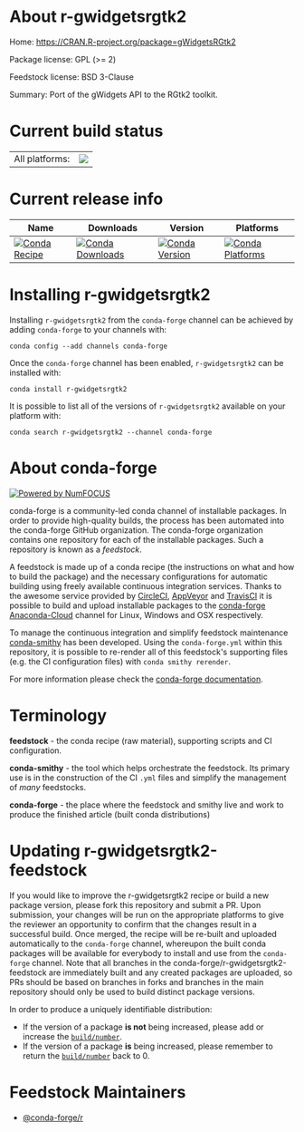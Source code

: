 About r-gwidgetsrgtk2
=====================

Home: https://CRAN.R-project.org/package=gWidgetsRGtk2

Package license: GPL (>= 2)

Feedstock license: BSD 3-Clause

Summary: Port of the gWidgets API to the RGtk2 toolkit.



Current build status
====================


<table><tr><td>All platforms:</td>
    <td>
      <a href="https://dev.azure.com/conda-forge/feedstock-builds/_build/latest?definitionId=2325&branchName=master">
        <img src="https://dev.azure.com/conda-forge/feedstock-builds/_apis/build/status/r-gwidgetsrgtk2-feedstock?branchName=master">
      </a>
    </td>
  </tr>
</table>

Current release info
====================

| Name | Downloads | Version | Platforms |
| --- | --- | --- | --- |
| [![Conda Recipe](https://img.shields.io/badge/recipe-r--gwidgetsrgtk2-green.svg)](https://anaconda.org/conda-forge/r-gwidgetsrgtk2) | [![Conda Downloads](https://img.shields.io/conda/dn/conda-forge/r-gwidgetsrgtk2.svg)](https://anaconda.org/conda-forge/r-gwidgetsrgtk2) | [![Conda Version](https://img.shields.io/conda/vn/conda-forge/r-gwidgetsrgtk2.svg)](https://anaconda.org/conda-forge/r-gwidgetsrgtk2) | [![Conda Platforms](https://img.shields.io/conda/pn/conda-forge/r-gwidgetsrgtk2.svg)](https://anaconda.org/conda-forge/r-gwidgetsrgtk2) |

Installing r-gwidgetsrgtk2
==========================

Installing `r-gwidgetsrgtk2` from the `conda-forge` channel can be achieved by adding `conda-forge` to your channels with:

```
conda config --add channels conda-forge
```

Once the `conda-forge` channel has been enabled, `r-gwidgetsrgtk2` can be installed with:

```
conda install r-gwidgetsrgtk2
```

It is possible to list all of the versions of `r-gwidgetsrgtk2` available on your platform with:

```
conda search r-gwidgetsrgtk2 --channel conda-forge
```


About conda-forge
=================

[![Powered by NumFOCUS](https://img.shields.io/badge/powered%20by-NumFOCUS-orange.svg?style=flat&colorA=E1523D&colorB=007D8A)](http://numfocus.org)

conda-forge is a community-led conda channel of installable packages.
In order to provide high-quality builds, the process has been automated into the
conda-forge GitHub organization. The conda-forge organization contains one repository
for each of the installable packages. Such a repository is known as a *feedstock*.

A feedstock is made up of a conda recipe (the instructions on what and how to build
the package) and the necessary configurations for automatic building using freely
available continuous integration services. Thanks to the awesome service provided by
[CircleCI](https://circleci.com/), [AppVeyor](https://www.appveyor.com/)
and [TravisCI](https://travis-ci.com/) it is possible to build and upload installable
packages to the [conda-forge](https://anaconda.org/conda-forge)
[Anaconda-Cloud](https://anaconda.org/) channel for Linux, Windows and OSX respectively.

To manage the continuous integration and simplify feedstock maintenance
[conda-smithy](https://github.com/conda-forge/conda-smithy) has been developed.
Using the ``conda-forge.yml`` within this repository, it is possible to re-render all of
this feedstock's supporting files (e.g. the CI configuration files) with ``conda smithy rerender``.

For more information please check the [conda-forge documentation](https://conda-forge.org/docs/).

Terminology
===========

**feedstock** - the conda recipe (raw material), supporting scripts and CI configuration.

**conda-smithy** - the tool which helps orchestrate the feedstock.
                   Its primary use is in the construction of the CI ``.yml`` files
                   and simplify the management of *many* feedstocks.

**conda-forge** - the place where the feedstock and smithy live and work to
                  produce the finished article (built conda distributions)


Updating r-gwidgetsrgtk2-feedstock
==================================

If you would like to improve the r-gwidgetsrgtk2 recipe or build a new
package version, please fork this repository and submit a PR. Upon submission,
your changes will be run on the appropriate platforms to give the reviewer an
opportunity to confirm that the changes result in a successful build. Once
merged, the recipe will be re-built and uploaded automatically to the
`conda-forge` channel, whereupon the built conda packages will be available for
everybody to install and use from the `conda-forge` channel.
Note that all branches in the conda-forge/r-gwidgetsrgtk2-feedstock are
immediately built and any created packages are uploaded, so PRs should be based
on branches in forks and branches in the main repository should only be used to
build distinct package versions.

In order to produce a uniquely identifiable distribution:
 * If the version of a package **is not** being increased, please add or increase
   the [``build/number``](https://conda.io/docs/user-guide/tasks/build-packages/define-metadata.html#build-number-and-string).
 * If the version of a package **is** being increased, please remember to return
   the [``build/number``](https://conda.io/docs/user-guide/tasks/build-packages/define-metadata.html#build-number-and-string)
   back to 0.

Feedstock Maintainers
=====================

* [@conda-forge/r](https://github.com/conda-forge/r/)

